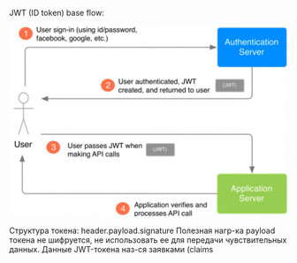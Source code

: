 JWT (ID token) base flow:

![JWT_flow](https://github.com/ArthurYasak/JavaTheory/blob/c56a16bcf9648ffde53662286f4b49b8150ba5b7/images/JWT_flow.png)

Структура токена: header.payload.signature
Полезная нагр-ка payload токена не шифруется, не использовать ее для передачи чувствительных данных.
Данные JWT-токена наз-ся заявками (claims
